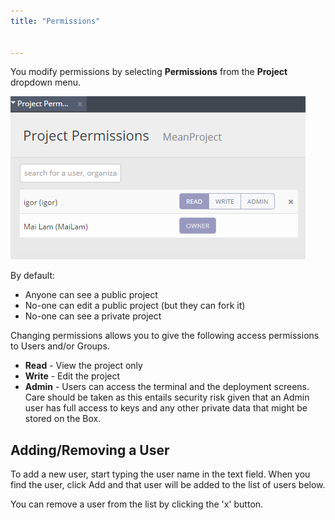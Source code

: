 ```yaml
---
title: "Permissions"


---
```


You modify permissions by selecting **Permissions** from the **Project** dropdown menu.

![authtoken](/img/permissions-dlg.png)

By default:

- Anyone can see a public project
- No-one can edit a public project (but they can fork it)
- No-one can see a private project

Changing permissions allows you to give the following access permissions to Users and/or Groups.

- **Read** - View the project only
- **Write** - Edit the project
- **Admin** - Users can access the terminal and the deployment screens. Care should be taken as this entails security risk given that an Admin user has full access to keys and any other private data that might be stored on the Box.

## Adding/Removing a User
To add a new user, start typing the user name in the text field. When you find the user, click Add and that user will be added to the list of users below.

You can remove a user from the list by clicking the 'x' button.



